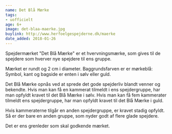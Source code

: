 ```yaml
---
name: Det Blå Mærke
tags:
- uofficielt
age: 6+
image: det-blaa-maerke.jpg
buylink: http://www.herfoelgespejderne.dk/maerke
date_added: 2018-01-26
---
```

Spejdermærket "Det Blå Mærke" er et hvervningsmærke, som gives til de spejdere som hverver nye
spejdere til ens gruppe.

Mærket er rundt og 2 cm i diameter. Baggrundsfarven er er mørkeblå: Symbol, kant og bagside er enten i
sølv eller guld.

Det Blå Mærke opnås ved at sprede det gode spejderliv blandt venner og bekendte. Hvis man kan få en
kammerat tilmeldt i ens spejdergruppe, har man opfyldt kravet til det Blå Mærke i sølv. Hvis man kan få
fem kammerater tilmeldt ens spejdergruppe, har man opfyldt kravet til det Blå Mærke i guld.

Hvis kammeraterne tilgår en anden spejdergruppe, er kravet stadig opfyldt. Så er der bare en anden
gruppe, som nyder godt af flere glade spejdere.

Det er ens grenleder som skal godkende mærket.
